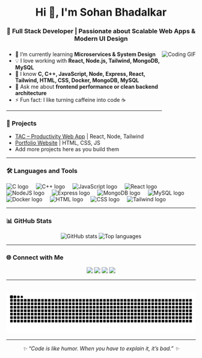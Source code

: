<h1 align="center">Hi 👋, I'm Sohan Bhadalkar</h1>

<h3 align="center">🚀 Full Stack Developer | Passionate about Scalable Web Apps & Modern UI Design</h3>

###  

<img align="right" height="180" src="https://i.imgur.com/MI4JZ8d.gif" alt="Coding GIF" />

- 🌱 I’m currently learning **Microservices & System Design**
- 💡 I love working with **React, Node.js, Tailwind, MongoDB, MySQL**
- 🧠 I know **C, C++, JavaScript, Node, Express, React, Tailwind, HTML, CSS, Docker, MongoDB, MySQL**
- 💬 Ask me about **frontend performance or clean backend architecture**
- ⚡ Fun fact: I like turning caffeine into code ☕  

---

### 🚧 Projects
- [TAC – Productivity Web App](https://stay-tac.netlify.app/) | React, Node, Tailwind
- [Portfolio Website](https://stimpy3.github.io/portfolio/) | HTML, CSS, JS
- Add more projects here as you build them

---

### 🛠️ Languages and Tools

<div align="left">
  <img src="https://cdn.jsdelivr.net/gh/devicons/devicon/icons/c/c-original.svg" height="40" alt="C logo" />
  <img width="12" />
  <img src="https://cdn.jsdelivr.net/gh/devicons/devicon/icons/cplusplus/cplusplus-original.svg" height="40" alt="C++ logo" />
  <img width="12" />
  <img src="https://cdn.jsdelivr.net/gh/devicons/devicon/icons/javascript/javascript-original.svg" height="40" alt="JavaScript logo" />
  <img width="12" />
  <img src="https://cdn.jsdelivr.net/gh/devicons/devicon/icons/react/react-original.svg" height="40" alt="React logo" />
  <img width="12" />
  <img src="https://cdn.jsdelivr.net/gh/devicons/devicon/icons/nodejs/nodejs-original.svg" height="40" alt="NodeJS logo" />
  <img width="12" />
  <img src="https://cdn.jsdelivr.net/gh/devicons/devicon/icons/express/express-original.svg" height="40" alt="Express logo" />
  <img width="12" />
  <img src="https://cdn.jsdelivr.net/gh/devicons/devicon/icons/mongodb/mongodb-original.svg" height="40" alt="MongoDB logo" />
  <img width="12" />
  <img src="https://cdn.jsdelivr.net/gh/devicons/devicon/icons/mysql/mysql-original.svg" height="40" alt="MySQL logo" />
  <img width="12" />
  <img src="https://cdn.jsdelivr.net/gh/devicons/devicon/icons/docker/docker-original.svg" height="40" alt="Docker logo" />
  <img width="12" />
  <img src="https://cdn.jsdelivr.net/gh/devicons/devicon/icons/html5/html5-original.svg" height="40" alt="HTML logo" />
  <img width="12" />
  <img src="https://cdn.jsdelivr.net/gh/devicons/devicon/icons/css3/css3-original.svg" height="40" alt="CSS logo" />
  <img width="12" />
  <img src="https://cdn.jsdelivr.net/gh/devicons/devicon/icons/tailwindcss/tailwindcss-plain.svg" height="40" alt="Tailwind logo" />
</div>

---

### 📊 GitHub Stats

<div align="center">
  <img src="https://github-readme-stats.vercel.app/api?username=stimpy3&show_icons=true&theme=radical&include_all_commits=true&count_private=true" height="170" alt="GitHub stats" />
  <img src="https://github-readme-stats.vercel.app/api/top-langs?username=stimpy3&layout=compact&langs_count=6&theme=radical" height="170" alt="Top languages" />
</div>

---

### 🌐 Connect with Me

<div align="center">
  <a href="mailto:chimpbowl502@gmail.com"><img src="https://img.shields.io/badge/Gmail-D14836?style=for-the-badge&logo=gmail&logoColor=white" /></a>
  <a href="https://www.linkedin.com/in/sohan-bhadalkar/"><img src="https://img.shields.io/badge/LinkedIn-0077B5?style=for-the-badge&logo=linkedin&logoColor=white" /></a>
  <a href="https://www.instagram.com/yourusername/"><img src="https://img.shields.io/badge/Instagram-E4405F?style=for-the-badge&logo=instagram&logoColor=white" /></a>
  <a href="https://discord.gg/yourdiscord"><img src="https://img.shields.io/badge/Discord-5865F2?style=for-the-badge&logo=discord&logoColor=white" /></a>
</div>

---

<br clear="both" />

<div align="center">
  <img src="https://raw.githubusercontent.com/stimpy3/stimpy3/output/snake.svg" alt="Snake animation" />
</div>

---

<div align="center">
  <i>✨ “Code is like humor. When you have to explain it, it’s bad.” ✨</i>
</div>
